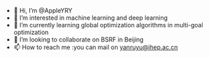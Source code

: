 - 👋 Hi, I’m @AppleYRY
- 👀 I’m interested in machine learning and deep learning
- 🌱 I’m currently learning global optimization algorithms in multi-goal optimization 
- 💞️ I’m looking to collaborate on BSRF in Beijing 
- 📫 How to reach me :you can mail on yanruyu@ihep.ac.cn

<!---
AppleYRY/AppleYRY is a ✨ special ✨ repository because its `README.md` (this file) appears on your GitHub profile.
You can click the Preview link to take a look at your changes.
--->
